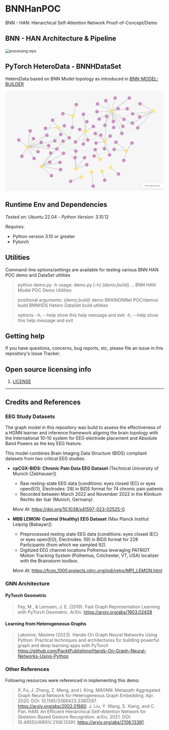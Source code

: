 # BNNHanPOC
BNN - HAN: Hierarchical Self-Attention Network Proof-of-Concept/Demo

## BNN  - HAN Architecture & Pipeline

<img src="./docs/images/helper-processing.drawio.png" alt="processing.repo" style="zoom:80%;" />

## PyTorch HeteroData - BNNHDataSet

HeteroData based on BNN Model topology as introduced in [BNN-MODEL-BUILDER](https://github.com/trezbit/bnn-model-builder)

<img src="./docs/images/topology.jpg" alt="processing.repo" style="zoom:80%;" />

## Runtime Env and Dependencies

*Tested on*: Ubuntu 22.04 - *Python Version*: 3.10.12 

*Requires:* 

- Python version 3.10 or greater 
- Pytorch 

## Utilities

Command-line options/settings are available for testing various BNN HAN POC demo and DataSet utilities

> python demo.py -h
> usage: demo.py [-h] {demo,build} ...
> BNN HAN Model POC Demo Utilities
> 
> positional arguments:
>   {demo,build}
>     demo        BRAINGNNet POC/demos
>     build       BNNHDS Hetero DataSet build utilities
> 
> options:
>   -h, --help    show this help message and exit
>   -h, --help    show this help message and exit


## Getting help

If you have questions, concerns, bug reports, etc, please file an issue in this repository's Issue Tracker.

## Open source licensing info

1. [LICENSE](LICENSE)

----

## Credits and References

### EEG Study Datasets

The graph model in this repository was build to assess the effectiveness of a HGNN learner and inference framework aligning the brain topology with the International 10–10 system for EEG electrode placement and Absolute Band Powers as the key EEG feature. 

This model combines Brain Imaging Data Structure (BIDS) compliant datasets from two critical EEG studies:

- **cpCGX-BIDS: Chronic Pain Data EEG Dataset** (Technical University of Munich [Zebhauser])

  - Raw resting-state EEG data [conditions: eyes closed (EC) or eyes open(EO), Electrodes: 29] in BIDS format for 74 chronic pain patients
  - Recorded between March 2022 and November 2022 in the Klinikum Rechts der Isar (Munich, Germany)

  *More At*: https://doi.org/10.1038/s41597-023-02525-0

- **MBB LEMON: Control (Healthy) EEG Dataset** (Max Planck Institut Leipzig [Babayan])

  - Preprocessed resting state EEG data [conditions: eyes closed (EC) or eyes open(EO), Electrodes: 59] in BIDS format for 228 Participants (from which we sampled 92). 
  - Digitized EEG channel locations Polhemus leveraging PATRIOT Motion Tracking System (Polhemus, Colchester, VT, USA) localizer with the Brainstorm toolbox.

  *More At*: https://fcon_1000.projects.nitrc.org/indi/retro/MPI_LEMON.html

### GNN Architecture 

#### PyTorch Geometric
> Fey, M., & Lenssen, J. E. (2019). Fast Graph Representation Learning with PyTorch Geometric. ArXiv. https://arxiv.org/abs/1903.02428

#### Learning from Heterogeneous Graphs

> Labonne, Maxime (2023). Hands-On Graph Neural Networks Using Python: Practical techniques and architectures for building powerful graph and deep learning apps with PyTorch
> https://github.com/PacktPublishing/Hands-On-Graph-Neural-Networks-Using-Python

### Other References

Following resources were referenced in implementing this demo:

> X. Fu, J. Zhang, Z. Meng, and I. King. MAGNN: Metapath Aggregated Graph Neural Network for Heterogeneous Graph Embedding. Apr. 2020. DOI: 10.1145/3366423.3380297. https://arxiv.org/abs/2002.01680.
> J. Liu, Y. Wang, S. Xiang, and C. Pan. HAN: An Efficient Hierarchical Self-Attention Network for Skeleton-Based Gesture Recognition. arXiv, 2021. DOI: 10.48550/ARXIV.2106.13391. https://arxiv.org/abs/2106.13391.

   
